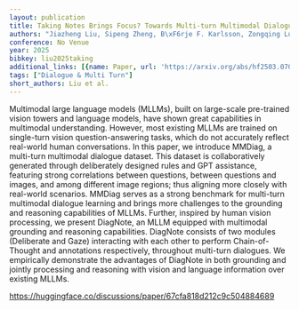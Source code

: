 ```yaml
---
layout: publication
title: Taking Notes Brings Focus? Towards Multi-turn Multimodal Dialogue Learning
authors: "Jiazheng Liu, Sipeng Zheng, B\xF6rje F. Karlsson, Zongqing Lu"
conference: No Venue
year: 2025
bibkey: liu2025taking
additional_links: [{name: Paper, url: 'https://arxiv.org/abs/hf2503.07002'}]
tags: ["Dialogue & Multi Turn"]
short_authors: Liu et al.
---
```

Multimodal large language models (MLLMs), built on large-scale pre-trained vision towers and language models, have shown great capabilities in multimodal understanding. However, most existing MLLMs are trained on single-turn vision question-answering tasks, which do not accurately reflect real-world human conversations. In this paper, we introduce MMDiag, a multi-turn multimodal dialogue dataset. This dataset is collaboratively generated through deliberately designed rules and GPT assistance, featuring strong correlations between questions, between questions and images, and among different image regions; thus aligning more closely with real-world scenarios. MMDiag serves as a strong benchmark for multi-turn multimodal dialogue learning and brings more challenges to the grounding and reasoning capabilities of MLLMs. Further, inspired by human vision processing, we present DiagNote, an MLLM equipped with multimodal grounding and reasoning capabilities. DiagNote consists of two modules (Deliberate and Gaze) interacting with each other to perform Chain-of-Thought and annotations respectively, throughout multi-turn dialogues. We empirically demonstrate the advantages of DiagNote in both grounding and jointly processing and reasoning with vision and language information over existing MLLMs.

https://huggingface.co/discussions/paper/67cfa818d212c9c504884689